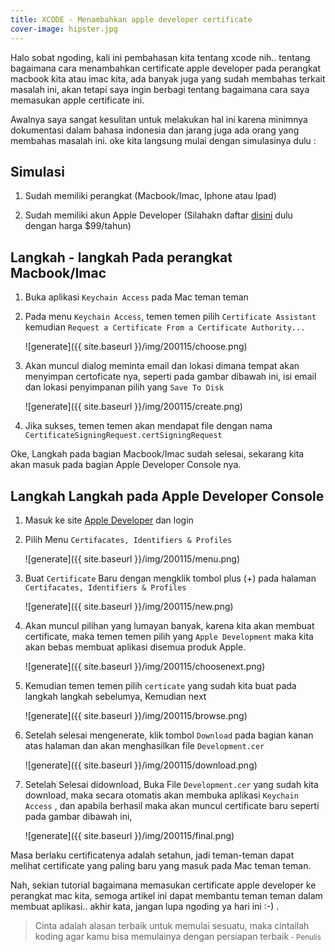 ```yaml
---
title: XCODE - Menambahkan apple developer certificate
cover-image: hipster.jpg
---
```


Halo sobat ngoding, kali ini pembahasan kita tentang xcode nih.. tentang bagaimana cara menambahkan certificate apple developer pada perangkat macbook kita atau imac kita, ada banyak juga yang sudah membahas terkait masalah ini, akan tetapi saya ingin berbagi tentang bagaimana cara saya memasukan apple certificate ini. 
<!--more-->
Awalnya saya sangat kesulitan untuk melakukan hal ini karena minimnya dokumentasi dalam bahasa indonesia dan jarang juga ada orang yang membahas masalah ini. oke kita langsung mulai dengan simulasinya dulu : 


## Simulasi ##

1. Sudah memiliki perangkat (Macbook/Imac, Iphone atau Ipad)

2. Sudah memiliki akun Apple Developer (Silahakn daftar [disini](https://developer.apple.com/) dulu dengan harga $99/tahun)


## Langkah - langkah Pada perangkat Macbook/Imac ##

1. Buka aplikasi `Keychain Access` pada Mac teman teman
   
2. Pada menu `Keychain Access`, temen temen pilih `Certificate Assistant` kemudian `Request a Certificate From a Certificate Authority...`
   
   ![generate]({{ site.baseurl }}/img/200115/choose.png)

3. Akan muncul dialog meminta email dan lokasi dimana tempat akan menyimpan certoficate nya, seperti pada gambar dibawah ini, isi email dan lokasi penyimpanan pilih yang `Save To Disk`
   
    ![generate]({{ site.baseurl }}/img/200115/create.png)

4. Jika sukses, temen temen akan mendapat file dengan nama `CertificateSigningRequest.certSigningRequest`

Oke, Langkah pada bagian Macbook/Imac sudah selesai, sekarang kita akan masuk pada bagian Apple Developer Console nya.

## Langkah Langkah pada Apple Developer Console ##

1. Masuk ke site [Apple Developer](https://developer.apple.com/) dan login

2. Pilih Menu `Certifacates, Identifiers & Profiles` 
   
   ![generate]({{ site.baseurl }}/img/200115/menu.png)

3. Buat `Certificate` Baru dengan mengklik tombol plus (+) pada halaman `Certifacates, Identifiers & Profiles`  

    ![generate]({{ site.baseurl }}/img/200115/new.png)

4. Akan muncul pilihan yang lumayan banyak, karena kita akan membuat certificate, maka temen temen pilih yang `Apple Development` maka kita akan bebas membuat aplikasi disemua produk Apple.
   
   ![generate]({{ site.baseurl }}/img/200115/choosenext.png)

5. Kemudian temen temen pilih `certicate` yang sudah kita buat pada langkah langkah sebelumya, Kemudian next
   
   ![generate]({{ site.baseurl }}/img/200115/browse.png)

6. Setelah selesai mengenerate, klik tombol `Download` pada bagian kanan atas halaman dan akan menghasilkan file `Development.cer`

    ![generate]({{ site.baseurl }}/img/200115/download.png)

7. Setelah Selesai didownload, Buka File `Development.cer` yang sudah kita download, maka secara otomatis akan membuka aplikasi `Keychain Access` , dan apabila berhasil maka akan muncul certificate baru seperti pada gambar dibawah ini,

    ![generate]({{ site.baseurl }}/img/200115/final.png)

Masa berlaku certificatenya adalah setahun, jadi teman-teman dapat melihat certificate yang paling baru yang masuk pada Mac teman teman.

Nah, sekian tutorial bagaimana memasukan certificate apple developer ke perangkat mac kita, semoga artikel ini dapat membantu teman teman dalam membuat aplikasi.. akhir kata, jangan lupa ngoding ya hari ini :-) .


>Cinta adalah alasan terbaik untuk memulai sesuatu, maka cintailah koding agar kamu bisa memulainya dengan persiapan terbaik<small> - Penulis</small>